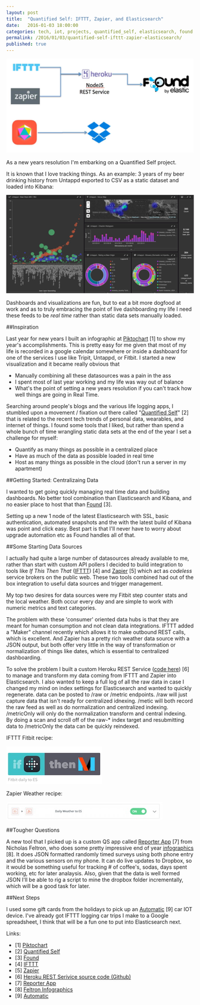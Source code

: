 ```yaml
---
layout: post
title:  "Quantified Self: IFTTT, Zapier, and Elasticsearch"
date:   2016-01-03 18:00:00
categories: tech, iot, projects, quantified_self, elasticsearch, found
permalink: /2016/01/03/quantified-self-ifttt-zapier-elasticsearch/ 
published: true
---
```


![Architecture](/images/posts/2016-01-03-arch.jpg "Basic Architecture diagram linking IFTTT Zapier Heroku, and Found")

As a new years resolution I'm embarking on a Quantified Self project. 

It is known that I love tracking things.  As an example: 3 years of my beer drinking history from Untappd exported to CSV as a static dataset and loaded into Kibana:

![Untappd visualization](/images/posts/2016-01-03-beer.jpg "3 Years of Untappd data in Kibana")

Dashboards and visualizations are fun, but to eat a bit more dogfood at work and as to truly embracing the point of live dashboarding my life I need these feeds to be *real time* rather than static data sets manually loaded.

##Inspiration

Last year for new years I built an infographic at [Piktochart](http://piktochart.com/) [1] to show my year's accomplishments.  This is pretty easy for me given that most of my life is recorded in a google calendar somewhere or inside a dashboard for one of the services I use like Tripit, Untappd, or Fitbit.  I started a new visualization and it became really obvious that

* Manually combining all these datasources was a pain in the ass
* I spent most of last year working and my life was way out of balance
* What's the point of setting a new years resolution if you can't track how well things are going in Real Time.

Searching around people's blogs and the various life logging apps, I stumbled upon a movement / fixation out there called "[Quantified Self](http://quantifiedself.com/)" [2] that is related to the recent tech trends of personal data, wearables, and internet of things.  I found some tools that I liked, but rather than spend a whole bunch of time wrangling static data sets at the end of the year I set a challenge for myself:

* Quantify as many things as possible in a centralized place 
* Have as much of the data as possible loaded in real time
* Host as many things as possible in the cloud (don't run a server in my apartment)

##Getting Started: Centralizaing Data

I wanted to get going quickly managing real time data and building dashboards.  No better tool combination than Elasticsearch and Kibana, and no easier place to host that than [Found](https://found.elastic.co) [3].

Setting up a new 1 node of the latest Elasticsearch with SSL, basic authentication, automated snapshots and the with the latest build of Kibana was point and click easy.  Best part is that I'll never have to worry about upgrade automation etc as Found handles all of that.

##Some Starting Data Sources

I actually had quite a large number of datasources already available to me, rather than start with custom API pollers I decided to build integration to tools like *If This Then That* ([IFTTT](http://ifttt.com/)) [4] and [Zapier](https://zapier.com) [5] which act as *codeless* service brokers on the public web.  These two tools combined had out of the box integration to useful data sources and trigger management.

My top two desires for data sources were my Fitbit step counter stats and the local weather.  Both occur every day and are simple to work with numeric metrics and text categories.

The problem with these 'consumer' oriented data hubs is that they are meant for human consumption and not clean data integrations. IFTTT added a "Maker" channel recently which allows it to make outbound REST calls, which is excellent. And Zapier has a pretty rich weather data source with a JSON output, but both offer very little in the way of transformation or normalization of things like dates, which is essential to centralized dashboarding.

To solve the problem I built a custom Heroku REST Service ([code here](https://github.com/derickson/metrics-rest-service)) [6] to manage and transform my data coming from IFTTT and Zapier into Elasticsearch.    I also wanted to keep a full log of all the raw data in case I changed my mind on index settings for Elasticsearch and wanted to quickly regenerate. data can be posted to /raw or /metric endpoints.  /raw will just capture data that isn't ready for centralized idnexing.  /metic will both record the raw feed as well as do normalization and centralized indexing.  /metricOnly will only do the normalization transform and central indexing.  By doing a scan and scroll off of the raw-* index target and resubmitting data to /metricOnly the data can be quickly reindexed.

IFTTT Fitbit recipe:

![IFTTT Fitbit](/images/posts/2016-01-03-ifttt.jpg "IFTTT recipe")

Zapier Weather recipe:

![Zapier Weather](/images/posts/2016-01-03-zapier.jpg "Zapier recipe")

##Tougher Questions

A new tool that I picked up is a custom QS app called [Reporter App](https://itunes.apple.com/us/app/reporter-app/id779697486?mt=8) [7] from Nicholas Feltron, who does some pretty impressive end of year [infographics](http://feltron.com/) [8].  It does JSON formatted randomly timed surveys using both phone entry and the various sensors on my phone.  It can do live updates to Dropbox, so it would be something useful for tracking # of coffee's, sodas, days spent working, etc for later analaysis.  Also, given that the data is well formed JSON I'll be able to rig a script to mine the dropbox folder incrementally, which will be a good task for later.

##Next Steps

I used some gift cards from the holidays to pick up an [Automatic](https://www.automatic.com/home/) [9] car IOT device.   I've already got IFTTT logging car trips I make to a Google spreadsheet, I think that will be a fun one to put into Elasticsearch next.

Links:

* [1] [Piktochart](http://piktochart.com/)
* [2] [Quantified Self](http://quantifiedself.com/)
* [3] [Found](https://found.elastic.co)
* [4] [IFTTT](http://ifttt.com/)
* [5] [Zapier](https://zapier.com)
* [6] [Heroku REST Serivice source code (Github)](https://github.com/derickson/metrics-rest-service)
* [7] [Reporter App](https://itunes.apple.com/us/app/reporter-app/id779697486?mt=8)
* [8] [Feltron Infographics](http://feltron.com/)
* [9] [Automatic](https://www.automatic.com/home/)